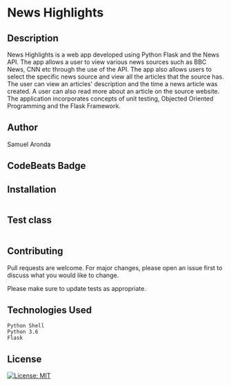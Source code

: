 # News Highlights

## Description

News Highlights  is a web app developed using Python Flask and the News API. The app allows a user to view various news sources such as BBC News, CNN etc through the use of the API. The app also allows users to select the specific news source and view all the articles that the source has. The user can view an articles' description and the time a news article was created. A user can also read more about an article on the source website. The application incorporates concepts of unit testing, Objected Oriented Programming and the Flask Framework. 

## Author

Samuel Aronda


## CodeBeats Badge




## Installation

```bash

```
## Test class

```bash

```

## Contributing

Pull requests are welcome. For major changes, please open an issue first to discuss what you would like to change.

Please make sure to update tests as appropriate.

## Technologies Used
    Python Shell
    Python 3.6
    Flask 



## License
[![License: MIT](https://img.shields.io/badge/License-MIT-yellow.svg)](https://opensource.org/licenses/MIT)



